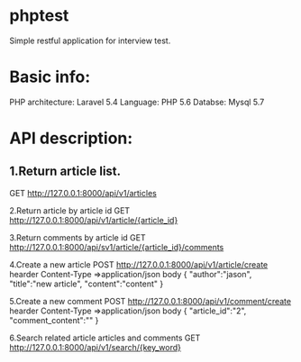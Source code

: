 # phptest
Simple restful application for interview test.
# Basic info:
PHP architecture: Laravel 5.4
Language: PHP 5.6
Databse: Mysql 5.7

# API description:
## 1.Return article list.
GET http://127.0.0.1:8000/api/v1/articles

2.Return article by article id
GET http://127.0.0.1:8000/api/v1/article/{article_id}

3.Return comments by article id
GET http://127.0.0.1:8000/api/sv1/article/{article_id}/comments

4.Create a new article
POST http://127.0.0.1:8000/api/v1/article/create
hearder Content-Type =>application/json
body
  {
    "author":"jason",
    "title":"new article",
    "content":"content"
  }
  
5.Create a new comment
POST http://127.0.0.1:8000/api/v1/comment/create
hearder Content-Type =>application/json
body
  {
    "article_id":"2",
    "comment_content":""
  }

6.Search related article articles and comments 
GET http://127.0.0.1:8000/api/v1/search/{key_word}
